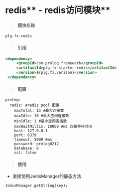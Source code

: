 # redis** - redis访问模块**

> #### 模块名称

```
plg-fx-redis
```

> #### 引用

```xml
<dependency>
     <groupId>com.prolog.framework</groupId>
     <artifactId>plg-fx-starter-redis</artifactId>
     <version>${plg.fx.verison}</version>
 </dependency>
```

> #### 配置

```
prolog:
  redis: #redis pool 配置
    maxTotal: 15 #最大连接数
    maxIdle: 10 #最大空闲连接数
    minIdle: 1 #最小空闲连接数
    maxWaitMillis: 10000 #ms 连接等待时间
    host: 127.0.0.1
    port: 6379
    timeout: 5000 #ms
    password: prolog0212
    database: 0
    ssl: false
```

> #### 使用

* 直接使用JedisManager的静态方法

```
JedisManager.getString(key);
```



